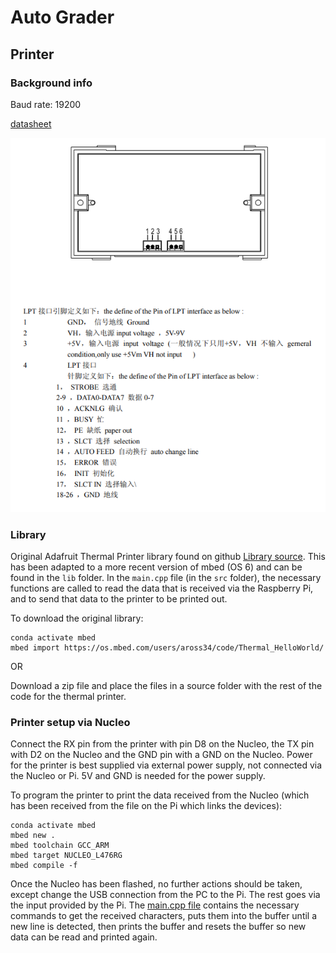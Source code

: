 # Auto Grader

## Printer

### Background info

Baud rate: 19200

[datasheet](https://cdn-shop.adafruit.com/datasheets/A2-user+manual.pdf)

![pinout](./img/printer-pinout.PNG)

### Library

Original Adafruit Thermal Printer library found on github [Library source](https://os.mbed.com/components/Adafruit-Thermal-Printer/). This has been adapted to a more recent version of mbed (OS 6) and can be found in the `lib` folder. In the `main.cpp` file (in the `src` folder), the necessary functions are called to read the data that is received via the Raspberry Pi, and to send that data to the printer to be printed out.

To download the original library:

```commands
conda activate mbed
mbed import https://os.mbed.com/users/aross34/code/Thermal_HelloWorld/
```

OR

Download a zip file and place the files in a source folder with the rest of the code for the thermal printer.

### Printer setup via Nucleo

Connect the RX pin from the printer with pin D8 on the Nucleo, the TX pin with D2 on the Nucleo and the GND pin with a GND on the Nucleo. Power for the printer is best supplied via external power supply, not connected via the Nucleo or Pi. 5V and GND is needed for the power supply.

To program the printer to print the data received from the Nucleo (which has been received from the file on the Pi which links the devices):

```commands
conda activate mbed
mbed new .
mbed toolchain GCC_ARM
mbed target NUCLEO_L476RG
mbed compile -f
```

Once the Nucleo has been flashed, no further actions should be taken, except change the USB connection from the PC to the Pi. The rest goes via the input provided by the Pi.
The [main.cpp file](./thermal-printer-updated-own-version/main.cpp) contains the necessary commands to get the received characters, puts them into the buffer until a new line is detected, then prints the buffer and resets the buffer so new data can be read and printed again.
